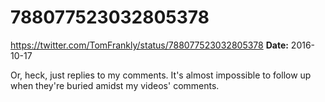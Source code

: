 # 788077523032805378
https://twitter.com/TomFrankly/status/788077523032805378
**Date:** 2016-10-17

Or, heck, just replies to my comments. It's almost impossible to follow up when they're buried amidst my videos' comments.
